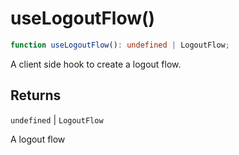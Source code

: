 # useLogoutFlow()

```ts
function useLogoutFlow(): undefined | LogoutFlow;
```

A client side hook to create a logout flow.

## Returns

`undefined` \| `LogoutFlow`

A logout flow
